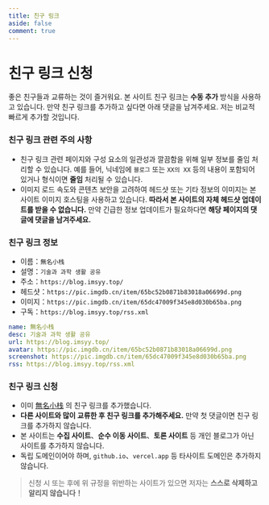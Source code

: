 ```yaml
---
title: 친구 링크
aside: false
comment: true
---
```


<script setup>
import Link from "@/views/Link.vue";
</script>

<Link />

# 친구 링크 신청

좋은 친구들과 교류하는 것이 즐거워요. 본 사이트 친구 링크는 **수동 추가** 방식을 사용하고 있습니다. 만약 친구 링크를 추가하고 싶다면 아래 댓글을 남겨주세요. 저는 비교적 빠르게 추가할 것입니다.

### 친구 링크 관련 주의 사항

- 친구 링크 관련 페이지와 구성 요소의 일관성과 깔끔함을 위해 일부 정보를 줄임 처리할 수 있습니다. 예를 들어, 닉네임에 `블로그` 또는 `XX의 XX` 등의 내용이 포함되어 있거나 형식이면 **줄임** 처리될 수 있습니다.
- 이미지 로드 속도와 콘텐츠 보안을 고려하여 헤드샷 또는 기타 정보의 이미지는 본 사이트 이미지 호스팅을 사용하고 있습니다. **따라서 본 사이트의 자체 헤드샷 업데이트를 받을 수 없습니다.** 만약 긴급한 정보 업데이트가 필요하다면 **해당 페이지의 댓글에 댓글을 남겨주세요.**

### 친구 링크 정보

- 이름：`無名小栈`
- 설명：`기술과 과학 생활 공유`
- 주소：`https://blog.imsyy.top/`
- 헤드샷：`https://pic.imgdb.cn/item/65bc52b0871b83018a06699d.png`
- 이미지：`https://pic.imgdb.cn/item/65dc47009f345e8d030b65ba.png`
- 구독：`https://blog.imsyy.top/rss.xml`

```yml
name: 無名小栈
desc: 기술과 과학 생활 공유
url: https://blog.imsyy.top/
avatar: https://pic.imgdb.cn/item/65bc52b0871b83018a06699d.png
screenshot: https://pic.imgdb.cn/item/65dc47009f345e8d030b65ba.png
rss: https://blog.imsyy.top/rss.xml
```

### 친구 링크 신청

- 이미 [無名小栈](https://blog.imsyy.top/) 의 친구 링크를 추가했습니다.
- **다른 사이트와 많이 교류한 후 친구 링크를 추가해주세요.** 만약 첫 댓글이면 친구 링크를 추가하지 않습니다.
- 본 사이트는 **수집 사이트**、**순수 이동 사이트**、**토론 사이트** 등 개인 블로그가 아닌 사이트를 추가하지 않습니다.
- 독립 도메인이어야 하며, `github.io`、`vercel.app` 등 타사이트 도메인은 추가하지 않습니다.

> 신청 시 또는 후에 위 규정을 위반하는 사이트가 있으면 저자는 **스스로 삭제하고 알리지 않습니다！**